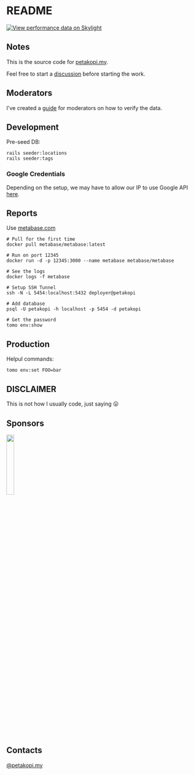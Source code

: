 # README

[![View performance data on Skylight](https://badges.skylight.io/typical/PLhsfZX5VaN3.svg?token=SEtrrK0LQlsgB9CP-lMwKPXY53ZM-CyAOML5DRWRb-g)](https://www.skylight.io/app/applications/PLhsfZX5VaN3)

## Notes

This is the source code for [petakopi.my](https://petakopi.my).

Feel free to start a [discussion](https://github.com/amree/petakopi/discussions)
before starting the work.

## Moderators

I've created a
[guide](https://amree.notion.site/Moderator-Guide-bb65c644fea5489aaaf1347477018ec9)
for moderators on how to verify the data.

## Development

Pre-seed DB:

```
rails seeder:locations
rails seeder:tags
```

### Google Credentials

Depending on the setup, we may have to allow our IP to use Google API
[here](https://console.cloud.google.com/google/maps-apis/credentials).

## Reports

Use [metabase.com](https://metabase.com)

```
# Pull for the first time
docker pull metabase/metabase:latest

# Run on port 12345
docker run -d -p 12345:3000 --name metabase metabase/metabase

# See the logs
docker logs -f metabase

# Setup SSH Tunnel
ssh -N -L 5454:localhost:5432 deployer@petakopi

# Add database
psql -U petakopi -h localhost -p 5454 -d petakopi

# Get the password
tomo env:show
```

## Production

Helpul commands:

```
tomo env:set FOO=bar
```

## DISCLAIMER

This is not how I usually code, just saying 😛

## Sponsors

[<img src="https://i.imgur.com/WYVGZ6Z.png" width="20%" />](https://skylight.io)

## Contacts

[@petakopi.my](https://www.instagram.com/petakopi.my/)
